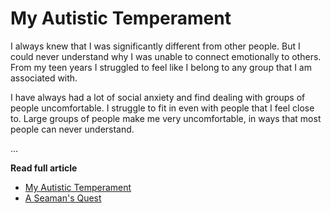 # My Autistic Temperament

I always knew that I was significantly different from other people. But I could never understand why I was unable to connect emotionally to others. From my teen years I struggled to feel like I belong to any group that I am associated with.

I have always had a lot of social anxiety and find dealing with groups of people uncomfortable. I struggle to fit in even with people that I feel close to. Large groups of people make me very uncomfortable, in ways that most people can never understand.        


...

**Read full article**

* [My Autistic Temperament](https://seamansguide.com/book/quest/Autism.md)
* [A Seaman's Quest](https://seamansguide.com/book/quest)

